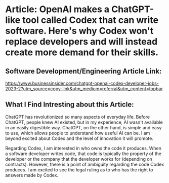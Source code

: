 # Article: OpenAI makes a ChatGPT-like tool called Codex that can write software. Here's why Codex won't replace developers and will instead create more demand for their skills.

## Software Development/Engineering Article Link:
https://www.businessinsider.com/chatgpt-openai-codex-developer-jobs-2023-2?utm_source=copy-link&utm_medium=referral&utm_content=topbar 

## What I Find Intresting about this Article:
ChatGPT has revolutionized so many aspects of everyday life. Before ChatGPT, people knew AI existed, but in my experience, AI wasn't available in an easily digestible way. ChatGPT, on the other hand, is simple and easy to use, which allows people to understand how useful AI can be. I am beyond excited about Codex and the level of innovation it will promote. 

Regarding Codex, I am interested in who owns the code it produces. When a software developer writes code, that code is typically the property of the developer or the company that the developer works for (depending on contracts). However, there is a point of ambiguity regarding the code Codex produces. I am excited to see the legal ruling as to who has the right to answers made by Codex.